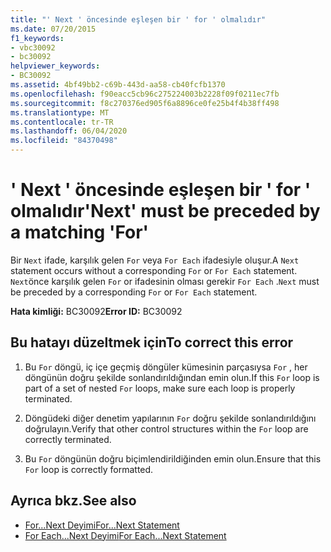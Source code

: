 ```yaml
---
title: "' Next ' öncesinde eşleşen bir ' for ' olmalıdır"
ms.date: 07/20/2015
f1_keywords:
- vbc30092
- bc30092
helpviewer_keywords:
- BC30092
ms.assetid: 4bf49bb2-c69b-443d-aa58-cb40fcfb1370
ms.openlocfilehash: f90eacc5cb96c275224003b2228f09f0211ec7fb
ms.sourcegitcommit: f8c270376ed905f6a8896ce0fe25b4f4b38ff498
ms.translationtype: MT
ms.contentlocale: tr-TR
ms.lasthandoff: 06/04/2020
ms.locfileid: "84370498"
---
```

# <a name="next-must-be-preceded-by-a-matching-for"></a><span data-ttu-id="4252f-102">' Next ' öncesinde eşleşen bir ' for ' olmalıdır</span><span class="sxs-lookup"><span data-stu-id="4252f-102">'Next' must be preceded by a matching 'For'</span></span>
<span data-ttu-id="4252f-103">Bir `Next` ifade, karşılık gelen `For` veya `For Each` ifadesiyle oluşur.</span><span class="sxs-lookup"><span data-stu-id="4252f-103">A `Next` statement occurs without a corresponding `For` or `For Each` statement.</span></span> <span data-ttu-id="4252f-104">`Next`önce karşılık gelen `For` or ifadesinin olması gerekir `For Each` .</span><span class="sxs-lookup"><span data-stu-id="4252f-104">`Next` must be preceded by a corresponding `For` or `For Each` statement.</span></span>  
  
 <span data-ttu-id="4252f-105">**Hata kimliği:** BC30092</span><span class="sxs-lookup"><span data-stu-id="4252f-105">**Error ID:** BC30092</span></span>  
  
## <a name="to-correct-this-error"></a><span data-ttu-id="4252f-106">Bu hatayı düzeltmek için</span><span class="sxs-lookup"><span data-stu-id="4252f-106">To correct this error</span></span>  
  
1. <span data-ttu-id="4252f-107">Bu `For` döngü, iç içe geçmiş döngüler kümesinin parçasıysa `For` , her döngünün doğru şekilde sonlandırıldığından emin olun.</span><span class="sxs-lookup"><span data-stu-id="4252f-107">If this `For` loop is part of a set of nested `For` loops, make sure each loop is properly terminated.</span></span>  
  
2. <span data-ttu-id="4252f-108">Döngüdeki diğer denetim yapılarının `For` doğru şekilde sonlandırıldığını doğrulayın.</span><span class="sxs-lookup"><span data-stu-id="4252f-108">Verify that other control structures within the `For` loop are correctly terminated.</span></span>  
  
3. <span data-ttu-id="4252f-109">Bu `For` döngünün doğru biçimlendirildiğinden emin olun.</span><span class="sxs-lookup"><span data-stu-id="4252f-109">Ensure that this `For` loop is correctly formatted.</span></span>  
  
## <a name="see-also"></a><span data-ttu-id="4252f-110">Ayrıca bkz.</span><span class="sxs-lookup"><span data-stu-id="4252f-110">See also</span></span>

- [<span data-ttu-id="4252f-111">For...Next Deyimi</span><span class="sxs-lookup"><span data-stu-id="4252f-111">For...Next Statement</span></span>](../language-reference/statements/for-next-statement.md)
- [<span data-ttu-id="4252f-112">For Each...Next Deyimi</span><span class="sxs-lookup"><span data-stu-id="4252f-112">For Each...Next Statement</span></span>](../language-reference/statements/for-each-next-statement.md)
